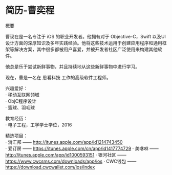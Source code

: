 # 简历-曹奕程

概要

曹现在是一名专注于 iOS 的职业开发者。他拥有对于 Objective-C，Swift 以及UI设计方面的深厚知识及多年实践经验。他将这些技术运用于创建应用程序和通用框架等解决方案，其中很多都被用户喜爱，并被开发者社区广泛使用来构建其他软件。

他总是乐于尝试新鲜事物，并且持续地从这些新鲜事物中进行学习。

现在，曹是一名在 思看科技 工作的高级软件工程师。

兴趣爱好：  
· 移动互联网领域  
· ObjC程序设计  
· 篮球、羽毛球  
  
 教育经历：  
· 电子工程，工学学士学位，2016

  
 精选项目：  
· 消汇邦 ——  http://itunes.apple.com/app/id1214743450  
· 爱订房 ——  https://itunes.apple.com/cn/app/id1417774729
· 美咻咻 ——  http://itunes.apple.com/app/id1000593151
· 银河社区 ——  https://www.cwcsms.com/downloads/app/ios
· CWC钱包 ——  https://download.cwcwallet.com/ios/index
